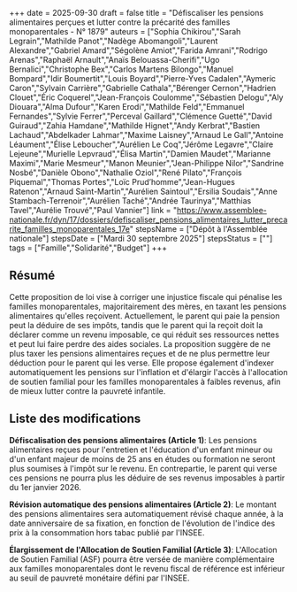 +++
date = 2025-09-30
draft = false
title = "Défiscaliser les pensions alimentaires perçues et lutter contre la précarité des familles monoparentales - N° 1879"
auteurs = ["Sophia Chikirou","Sarah Legrain","Mathilde Panot","Nadège Abomangoli","Laurent Alexandre","Gabriel Amard","Ségolène Amiot","Farida Amrani","Rodrigo Arenas","Raphaël Arnault","Anaïs Belouassa-Cherifi","Ugo Bernalici","Christophe Bex","Carlos Martens Bilongo","Manuel Bompard","Idir Boumertit","Louis Boyard","Pierre-Yves Cadalen","Aymeric Caron","Sylvain Carrière","Gabrielle Cathala","Bérenger Cernon","Hadrien Clouet","Éric Coquerel","Jean-François Coulomme","Sébastien Delogu","Aly Diouara","Alma Dufour","Karen Erodi","Mathilde Feld","Emmanuel Fernandes","Sylvie Ferrer","Perceval Gaillard","Clémence Guetté","David Guiraud","Zahia Hamdane","Mathilde Hignet","Andy Kerbrat","Bastien Lachaud","Abdelkader Lahmar","Maxime Laisney","Arnaud Le Gall","Antoine Léaument","Élise Leboucher","Aurélien Le Coq","Jérôme Legavre","Claire Lejeune","Murielle Lepvraud","Élisa Martin","Damien Maudet","Marianne Maximi","Marie Mesmeur","Manon Meunier","Jean-Philippe Nilor","Sandrine Nosbé","Danièle Obono","Nathalie Oziol","René Pilato","François Piquemal","Thomas Portes","Loïc Prud’homme","Jean-Hugues Ratenon","Arnaud Saint-Martin","Aurélien Saintoul","Ersilia Soudais","Anne Stambach-Terrenoir","Aurélien Taché","Andrée Taurinya","Matthias Tavel","Aurélie Trouvé","Paul Vannier"]
link = "https://www.assemblee-nationale.fr/dyn/17/dossiers/defiscaliser_pensions_alimentaires_lutter_precarite_familles_monoparentales_17e"
stepsName = ["Dépôt à l'Assemblée nationale"]
stepsDate = ["Mardi 30 septembre 2025"]
stepsStatus = [""]
tags = ["Famille","Solidarité","Budget"]
+++

## Résumé

Cette proposition de loi vise à corriger une injustice fiscale qui pénalise les familles monoparentales, majoritairement des mères, en taxant les pensions alimentaires qu'elles reçoivent. Actuellement, le parent qui paie la pension peut la déduire de ses impôts, tandis que le parent qui la reçoit doit la déclarer comme un revenu imposable, ce qui réduit ses ressources nettes et peut lui faire perdre des aides sociales. La proposition suggère de ne plus taxer les pensions alimentaires reçues et de ne plus permettre leur déduction pour le parent qui les verse. Elle propose également d'indexer automatiquement les pensions sur l'inflation et d'élargir l'accès à l'allocation de soutien familial pour les familles monoparentales à faibles revenus, afin de mieux lutter contre la pauvreté infantile.

## Liste des modifications

**Défiscalisation des pensions alimentaires (Article 1)**: Les pensions alimentaires reçues pour l'entretien et l'éducation d'un enfant mineur ou d'un enfant majeur de moins de 25 ans en études ou formation ne seront plus soumises à l'impôt sur le revenu. En contrepartie, le parent qui verse ces pensions ne pourra plus les déduire de ses revenus imposables à partir du 1er janvier 2026.

**Révision automatique des pensions alimentaires (Article 2)**: Le montant des pensions alimentaires sera automatiquement révisé chaque année, à la date anniversaire de sa fixation, en fonction de l'évolution de l'indice des prix à la consommation hors tabac publié par l'INSEE.

**Élargissement de l'Allocation de Soutien Familial (Article 3)**: L'Allocation de Soutien Familial (ASF) pourra être versée de manière complémentaire aux familles monoparentales dont le revenu fiscal de référence est inférieur au seuil de pauvreté monétaire défini par l'INSEE.
